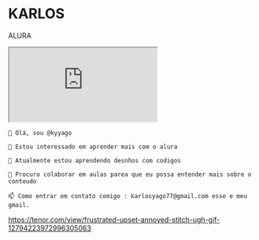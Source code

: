 # KARLOS
ALURA
<iframe src="https://editor.p5js.org/karlos.reinecke/full/n2Vlx0xME"></iframe>



    👋 Olá, sou @kyyago

    👀 Estou interessado em aprender mais com o alura

    🌱 Atualmente estou aprendendo desnhos com codigos

    💞️ Procuro colaborar em aulas parea que eu possa entender mais sobre o conteudo

    📫 Como entrar em contato comigo : karlosyago77@gmail.com esse e meu gmail.

    
https://tenor.com/view/frustrated-upset-annoyed-stitch-ugh-gif-12794223972996305063
